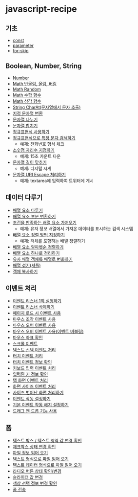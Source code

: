 # javascript-recipe

## 기초

-   [const](https://thegicode.github.io/javascript-recipe/variable-const.html)
-   [parameter](https://thegicode.github.io/javascript-recipe/function-parameter.html)
-   [for-skip](https://thegicode.github.io/javascript-recipe/for-skip.html)

## Boolean, Number, String

-   [Number](https://thegicode.github.io/javascript-recipe/number.html)
-   [Math 반올림, 올림, 버림](https://thegicode.github.io/javascript-recipe/math-rounding.html)
-   [Math Random](https://thegicode.github.io/javascript-recipe/math-random.html)
-   [Math 수학 함수](https://thegicode.github.io/javascript-recipe/math-maths.html)
-   [Math 삼각 함수](https://thegicode.github.io/javascript-recipe/math-trigonometric.html)
-   [String CharAt(문자열에서 문자 추출)](https://thegicode.github.io/javascript-recipe/string-charat.html)
-   [지정 문자열 변환](https://thegicode.github.io/javascript-recipe/string-replace.html)
-   [문자열 나누기](https://thegicode.github.io/javascript-recipe/string-split.html)
-   [문자열 합치기](https://thegicode.github.io/javascript-recipe/string-combine.html)
-   [정규표현식 사용하기](https://thegicode.github.io/javascript-recipe/regular.html)
-   [정규표현식으로 특정 문자 검색하기](https://thegicode.github.io/javascript-recipe/regular-test.html)
    -   예제: 전화번호 형식 체크
-   [소숫점 자리수 지정하기](https://thegicode.github.io/javascript-recipe/number-decimalPoint.html)
    -   예제: 15초 카운트 다운
-   [문자열 길이 맞추기](https://thegicode.github.io/javascript-recipe/string-pad.html)
    -   예제: 디지털 시계
-   [문자열 URI Escape 처리하기](https://thegicode.github.io/javascript-recipe/encodeURI.html)
    -   예제: textarea에 입력하여 트위터에 게시

## 데이터 다루기

-   [배열 요소 다루기](https://thegicode.github.io/javascript-recipe/array-forEach.html)
-   [배열 요소 부분 변환하기](https://thegicode.github.io/javascript-recipe/array-splice.html)
-   [조건을 만족하는 배열 요소 가져오기](https://thegicode.github.io/javascript-recipe/array-find.html)
    -   예제: 유저 정보 배열에서 가져온 데이터를 표시하는 검색 시스템
-   [배열 요소 정렬 방법 지정하기](https://thegicode.github.io/javascript-recipe/array-sort.html)
    -   예제: 객체를 포함하는 배열 정렬하기
-   [배열 요소 알파벳순 정렬하기](https://thegicode.github.io/javascript-recipe/array-sortString.html)
-   [배열 요소 하나로 정리하기](https://thegicode.github.io/javascript-recipe/array-reduce.html)
-   [유사 배열 객체를 배열로 변화하기](https://thegicode.github.io/javascript-recipe/array-arrayLike.html)
-   [배열 섞기(셔플)](https://thegicode.github.io/javascript-recipe/array-shuffle.html)
-   [객체 복사하기](https://thegicode.github.io/javascript-recipe/object-copy.html)

## 이벤트 처리

-   [이벤트 리스너 1회 실행하기](https://thegicode.github.io/javascript-recipe/event-listener-once.html)
-   [이벤트 리스너 삭제하기](https://thegicode.github.io/javascript-recipe/event-listener-remove.html)
-   [페이지 로드 시 이벤트 사용](https://thegicode.github.io/javascript-recipe/load-event.html)
-   [마우스 조작 이벤트 사용](https://thegicode.github.io/javascript-recipe/mouse-event.html)
-   [마우스 오버 이벤트 사용](https://thegicode.github.io/javascript-recipe/mouse-event-over.html)
-   [마우스 오버 이벤트 사용(이벤트 버블링)](https://thegicode.github.io/javascript-recipe/mouse-event-over2.html)
-   [마우스 좌표 확인](https://thegicode.github.io/javascript-recipe/mouse-location.html)
-   [스크롤 이벤트](https://thegicode.github.io/javascript-recipe/scroll-event.html)
-   [텍스트 선택 이벤트 처리](https://thegicode.github.io/javascript-recipe/text-select-event.html)
-   [터치 이벤트 처리](https://thegicode.github.io/javascript-recipe/touch.html)
-   [터치 이벤트 정보 확인](https://thegicode.github.io/javascript-recipe/touch-changed.html)
-   [키보드 입력 이벤트 처리](https://thegicode.github.io/javascript-recipe/keyboard-event.html)
-   [입력된 키 정보 확인](https://thegicode.github.io/javascript-recipe/key.html)
-   [탭 화면 이벤트 처리](https://thegicode.github.io/javascript-recipe/tab-event.html)
-   [화면 사이즈 이벤트 처리](https://thegicode.github.io/javascript-recipe/event-resize.html)
-   [사이즈 벗어난 화면 처리하기](https://thegicode.github.io/javascript-recipe/match-media.html)
-   [이벤트 작동 설정하기](https://thegicode.github.io/javascript-recipe/dispatch-event.html)
-   [기본 이벤트 작동 해지 설정하기](https://thegicode.github.io/javascript-recipe/event-prevent.html)
-   [드래그 앤 드롭 기능 사용](https://thegicode.github.io/javascript-recipe/drag-drop.html)

## 폼

-   [텍스트 박스 / 텍스트 영역 값 변경 확인](https://thegicode.github.io/javascript-recipe/form-event-input.html)
-   [체크박스 상태 변경 확인](https://thegicode.github.io/javascript-recipe/form-checkbox.html)
-   [파일 정보 읽어 오기](https://thegicode.github.io/javascript-recipe/form-file.html)
-   [텍스트 형식으로 파일 읽어 오기](https://thegicode.github.io/javascript-recipe/form-file-readastext.html)
-   [텍스트 데이터 형식으로 파일 읽어 오기](https://thegicode.github.io/javascript-recipe/form-file-readasdataurl.html)
-   [라디오 버튼 상태 확인/변경](https://thegicode.github.io/javascript-recipe/form-radio.html)
-   [슬라이더 값 변경](https://thegicode.github.io/javascript-recipe/form-slider.html)
-   [색상 선택 정보 변경 확인](https://thegicode.github.io/javascript-recipe/form-color.html)
-   [폼 전송](https://thegicode.github.io/javascript-recipe/form-submit.html)
